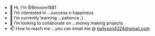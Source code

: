 - 👋 Hi, I’m @Bmoore1881
- 👀 I’m interested in ...success n happiness
- 🌱 I’m currently learning ...patience ;)
- 💞️ I’m looking to collaborate on ...money making projects 
- 📫 How to reach me ...you can email me @ ballyson4324@gmail.com

<!---
Bmoore1881/Bmoore1881 is a ✨ special ✨ repository because its `README.md` (this file) appears on your GitHub profile.
You can click the Preview link to take a look at your changes.
--->
